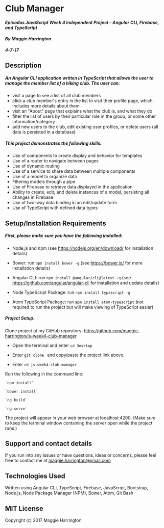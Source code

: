 # Club Manager

#### _Epicodus JavaScript Week 4 Independent Project - Angular CLI, Firebase, and TypeScript_

#### _By Maggie Harrington_
##### _4-7-17_


## Description

##### An Angular CLI application written in TypeScript that allows the user to manage the member list of a hiking club. The user can:
* visit a page to see a list of all club members
* click a club member's entry in the list to visit their profile page, which includes more details about them
* visit an "About" page that explains what the club is, and what they do
* filter the list of users by their particular role in the group, or some other information/category
* add new users to the club, edit existing user profiles, or delete users (all data is persisted in a database)


##### This project demonstrates the following skills:
* Use of components to create display and behavior for templates
* Use of a router to navigate between pages
* Use of dynamic routing
* Use of a service to share data between multiple components
* Use of a model to organize data
* Filtering models through a pipe
* Use of Firebase to retrieve data displayed in the application
* Ability to create, edit, and delete instances of a model, persisting all changes in Firebase
* Use of two-way data binding in an edit/update form
* Use of TypeScript with defined data types


## Setup/Installation Requirements

##### First, please make sure you have the following installed:

* Node.js and npm (see https://nodejs.org/en/download/ for installation details)

* Bower: run `npm install bower -g` (see https://bower.io/ for more installation details)

* Angular CLI: run `npm install @angular/cli@latest -g` (see https://github.com/angular/angular-cli for installation and update details)

* Node TypeScript Package: run `npm install typescript -g`

* Atom TypeScript Package: run `apm install atom-typescript` (not required to run the project but will make viewing of TypeScript easier)

##### Project Setup:
Clone project at my GitHub repository: https://github.com/maggie-harrington/js-week4-club-manager

* Open the terminal and enter `cd Desktop`

* Enter `git clone ` and copy/paste the project link above.

* Enter `cd js-week4-club-manager`

Run the following in the command line:

    `npm install`

    `bower install`

    `ng build`

    `ng serve`

The project will appear in your web browser at localhost:4200. (Make sure to keep the terminal window containing the server open while the project runs.)



## Support and contact details

If you run into any issues or have questions, ideas or concerns, please feel free to contact me at maggie.harrington@gmail.com


## Technologies Used

Written using Angular CLI, TypeScript, Firebase, JavaScript, Bootstrap, Node.js, Node Package Manager (NPM), Bower, Atom, Git Bash


## MIT License

Copyright (c) 2017 Maggie Harrington
